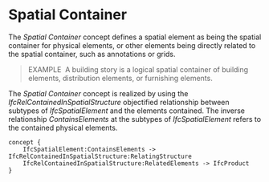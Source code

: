 Spatial Container
=================

The _Spatial Container_ concept defines a spatial element as being the spatial container for physical elements, or other elements being directly related to the spatial container, such as annotations or grids.

> EXAMPLE&nbsp; A building story is a logical spatial container of building elements, distribution elements, or furnishing elements.

The _Spatial Container_ concept is realized by using the _IfcRelContainedInSpatialStructure_ objectified relationship between subtypes of _IfcSpatialElement_ and the elements contained. The inverse relationship _ContainsElements_ at the subtypes of _IfcSpatialElement_ refers to the contained physical elements.

```
concept {
    IfcSpatialElement:ContainsElements -> IfcRelContainedInSpatialStructure:RelatingStructure
    IfcRelContainedInSpatialStructure:RelatedElements -> IfcProduct
}
```

